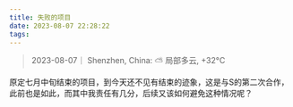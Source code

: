 ```yaml
---
title: 失败的项目
date: 2023-08-07 22:28:22
tags:
---
```


>2023-08-07｜ Shenzhen, China: ⛅️  局部多云, +32°C

原定七月中旬结束的项目，到今天还不见有结束的迹象，这是与S的第二次合作，此前也是如此，而其中我责任有几分，后续又该如何避免这种情况呢？

